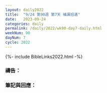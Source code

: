 ```yaml
---
layout: daily2022
title:  "9/24 第90週 第7天 補漏拾遺"
date:   2023-09-24
categories: daily
permalink: /daily/2022/wk90-day7-daily.html
weekNum: 90
dayNum: 7
cycle: 2022
---
```


{%- include BibleLinks2022.html -%}

### 禱告：

### 筆記與回應：
